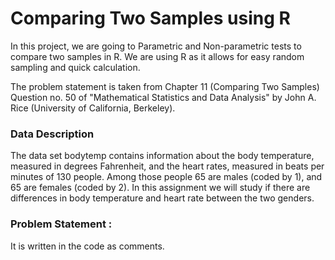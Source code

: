 # Comparing Two Samples using R

In this project, we are going to Parametric and Non-parametric tests to compare two samples in R. We are using R as it allows for easy random sampling and quick calculation.

The problem statement is taken from Chapter 11 (Comparing Two Samples) Question no. 50 of "Mathematical Statistics and Data Analysis" by John A. Rice (University of California, Berkeley). 

### Data Description 

The data set bodytemp contains information about the body temperature, measured in degrees Fahrenheit, and the heart rates, measured in beats per minutes of 130 people. Among those people 65 are males (coded by 1), and 65 are females (coded by 2). In this assignment we will study if there are differences in body temperature and heart rate between the two genders.

### Problem Statement : 

It is written in the code as comments.
